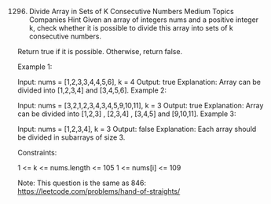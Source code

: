 1296. Divide Array in Sets of K Consecutive Numbers
Medium
Topics
Companies
Hint
Given an array of integers nums and a positive integer k, check whether it is possible to divide this array into sets of k consecutive numbers.

Return true if it is possible. Otherwise, return false.

 

Example 1:

Input: nums = [1,2,3,3,4,4,5,6], k = 4
Output: true
Explanation: Array can be divided into [1,2,3,4] and [3,4,5,6].
Example 2:

Input: nums = [3,2,1,2,3,4,3,4,5,9,10,11], k = 3
Output: true
Explanation: Array can be divided into [1,2,3] , [2,3,4] , [3,4,5] and [9,10,11].
Example 3:

Input: nums = [1,2,3,4], k = 3
Output: false
Explanation: Each array should be divided in subarrays of size 3.
 

Constraints:

1 <= k <= nums.length <= 105
1 <= nums[i] <= 109
 

Note: This question is the same as 846: https://leetcode.com/problems/hand-of-straights/